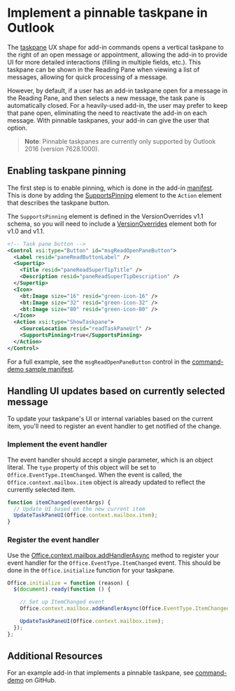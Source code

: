 # Implement a pinnable taskpane in Outlook

The [taskpane](../add-in-commands-for-outlook.md#launching-a-task-pane) UX shape for add-in commands opens a vertical taskpane to the right of an open message or appointment, allowing the add-in to provide UI for more detailed interactions (filling in multiple fields, etc.). This taskpane can be shown in the Reading Pane when viewing a list of messages, allowing for quick processing of a message.

However, by default, if a user has an add-in taskpane open for a message in the Reading Pane, and then selects a new message, the task pane is automatically closed. For a heavily-used add-in, the user may prefer to keep that pane open, eliminating the need to reactivate the add-in on each message. With pinnable taskpanes, your add-in can give the user that option.

> **Note**: Pinnable taskpanes are currently only supported by Outlook 2016 (version 7628.1000).

## Enabling taskpane pinning

The first step is to enable pinning, which is done in the add-in [manifest](./manifests.md). This is done by adding the [SupportsPinning](../../../reference/manifest/action.md#supportspinning) element to the `Action` element that describes the taskpane button.

The `SupportsPinning` element is defined in the VersionOverrides v1.1 schema, so you will need to include a [VersionOverrides](../../../reference/manifest/versionoverrides.md) element both for v1.0 and v1.1.

```xml
<!-- Task pane button -->
<Control xsi:type="Button" id="msgReadOpenPaneButton">
  <Label resid="paneReadButtonLabel" />
  <Supertip>
    <Title resid="paneReadSuperTipTitle" />
    <Description resid="paneReadSuperTipDescription" />
  </Supertip>
  <Icon>
    <bt:Image size="16" resid="green-icon-16" />
    <bt:Image size="32" resid="green-icon-32" />
    <bt:Image size="80" resid="green-icon-80" />
  </Icon>
  <Action xsi:type="ShowTaskpane">
    <SourceLocation resid="readTaskPaneUrl" />
    <SupportsPinning>true</SupportsPinning>
  </Action>
</Control>
```

For a full example, see the `msgReadOpenPaneButton` control in the [command-demo sample manifest](https://github.com/jasonjoh/command-demo/blob/master/command-demo-manifest.xml).

## Handling UI updates based on currently selected message

To update your taskpane's UI or internal variables based on the current item, you'll need to register an event handler to get notified of the change.

### Implement the event handler

The event handler should accept a single parameter, which is an object literal. The `type` property of this object will be set to `Office.EventType.ItemChanged`. When the event is called, the `Office.context.mailbox.item` object is already updated to reflect the currently selected item.

```js
function itemChanged(eventArgs) {
  // Update UI based on the new current item
  UpdateTaskPaneUI(Office.context.mailbox.item);
}
```

### Register the event handler

Use the [Office.context.mailbox.addHandlerAsync](https://dev.outlook.com/reference/add-ins/1.5/Office.context.mailbox.html#addHandlerAsync) method to register your event handler for the `Office.EventType.ItemChanged` event. This should be done in the `Office.initialize` function for your taskpane.

```js
Office.initialize = function (reason) {
  $(document).ready(function () {

    // Set up ItemChanged event
    Office.context.mailbox.addHandlerAsync(Office.EventType.ItemChanged, itemChanged);

    UpdateTaskPaneUI(Office.context.mailbox.item);
  });
};
```

## Additional Resources

For an example add-in that implements a pinnable taskpane, see [command-demo](https://github.com/jasonjoh/command-demo) on GitHub.